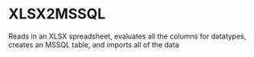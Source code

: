 # XLSX2MSSQL
Reads in an XLSX spreadsheet, evaluates all the columns for datatypes, creates an MSSQL table, and imports all of the data
